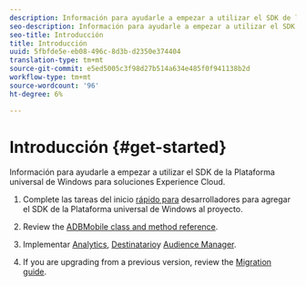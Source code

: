 ```yaml
---
description: Información para ayudarle a empezar a utilizar el SDK de la Plataforma universal de Windows para soluciones Experience Cloud
seo-description: Información para ayudarle a empezar a utilizar el SDK de la Plataforma universal de Windows para soluciones Experience Cloud
seo-title: Introducción
title: Introducción
uuid: 5fbfde5e-eb08-496c-8d3b-d2350e374404
translation-type: tm+mt
source-git-commit: e5ed5005c3f98d27b514a634e485f0f941138b2d
workflow-type: tm+mt
source-wordcount: '96'
ht-degree: 6%

---
```



# Introducción {#get-started}

Información para ayudarle a empezar a utilizar el SDK de la Plataforma universal de Windows para soluciones Experience Cloud.

1. Complete las tareas del inicio [rápido para](/help/universal-windows/c-getting-started/dev-qs.md) desarrolladores para agregar el SDK de la Plataforma universal de Windows al proyecto.

1. Review the [ADBMobile class and method reference](/help/universal-windows/c-configuration/methods.md).

1. Implementar [Analytics](/help/universal-windows/analytics/analytics-methods.md), [Destinatario](/help/universal-windows/target/target-methods.md)y [Audience Manager](/help/universal-windows/audiencemgmt/audience-manager-methods.md).

1. If you are upgrading from a previous version, review the [Migration guide](/help/universal-windows/migration-v3.md).
